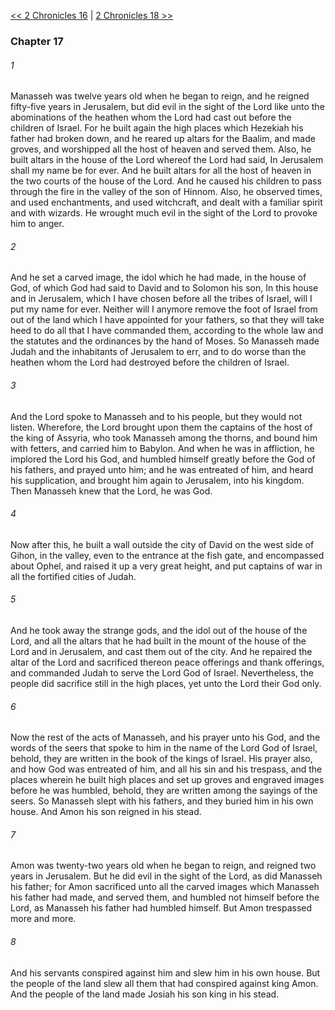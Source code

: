 [<< 2 Chronicles 16](2%20Chronicles%2016.md)  |  [2 Chronicles 18 >>](2%20Chronicles%2018.md)

### Chapter 17
###### 1
Manasseh was twelve years old when he began to reign, and he reigned fifty-five years in Jerusalem, but did evil in the sight of the Lord like unto the abominations of the heathen whom the Lord had cast out before the children of Israel. For he built again the high places which Hezekiah his father had broken down, and he reared up altars for the Baalim, and made groves, and worshipped all the host of heaven and served them. Also, he built altars in the house of the Lord whereof the Lord had said, In Jerusalem shall my name be for ever. And he built altars for all the host of heaven in the two courts of the house of the Lord. And he caused his children to pass through the fire in the valley of the son of Hinnom. Also, he observed times, and used enchantments, and used witchcraft, and dealt with a familiar spirit and with wizards. He wrought much evil in the sight of the Lord to provoke him to anger.

###### 2
And he set a carved image, the idol which he had made, in the house of God, of which God had said to David and to Solomon his son, In this house and in Jerusalem, which I have chosen before all the tribes of Israel, will I put my name for ever. Neither will I anymore remove the foot of Israel from out of the land which I have appointed for your fathers, so that they will take heed to do all that I have commanded them, according to the whole law and the statutes and the ordinances by the hand of Moses. So Manasseh made Judah and the inhabitants of Jerusalem to err, and to do worse than the heathen whom the Lord had destroyed before the children of Israel.

###### 3
And the Lord spoke to Manasseh and to his people, but they would not listen. Wherefore, the Lord brought upon them the captains of the host of the king of Assyria, who took Manasseh among the thorns, and bound him with fetters, and carried him to Babylon. And when he was in affliction, he implored the Lord his God, and humbled himself greatly before the God of his fathers, and prayed unto him; and he was entreated of him, and heard his supplication, and brought him again to Jerusalem, into his kingdom. Then Manasseh knew that the Lord, he was God.

###### 4
Now after this, he built a wall outside the city of David on the west side of Gihon, in the valley, even to the entrance at the fish gate, and encompassed about Ophel, and raised it up a very great height, and put captains of war in all the fortified cities of Judah.

###### 5
And he took away the strange gods, and the idol out of the house of the Lord, and all the altars that he had built in the mount of the house of the Lord and in Jerusalem, and cast them out of the city. And he repaired the altar of the Lord and sacrificed thereon peace offerings and thank offerings, and commanded Judah to serve the Lord God of Israel. Nevertheless, the people did sacrifice still in the high places, yet unto the Lord their God only.

###### 6
Now the rest of the acts of Manasseh, and his prayer unto his God, and the words of the seers that spoke to him in the name of the Lord God of Israel, behold, they are written in the book of the kings of Israel. His prayer also, and how God was entreated of him, and all his sin and his trespass, and the places wherein he built high places and set up groves and engraved images before he was humbled, behold, they are written among the sayings of the seers. So Manasseh slept with his fathers, and they buried him in his own house. And Amon his son reigned in his stead.

###### 7
Amon was twenty-two years old when he began to reign, and reigned two years in Jerusalem. But he did evil in the sight of the Lord, as did Manasseh his father; for Amon sacrificed unto all the carved images which Manasseh his father had made, and served them, and humbled not himself before the Lord, as Manasseh his father had humbled himself. But Amon trespassed more and more.

###### 8
And his servants conspired against him and slew him in his own house. But the people of the land slew all them that had conspired against king Amon. And the people of the land made Josiah his son king in his stead.